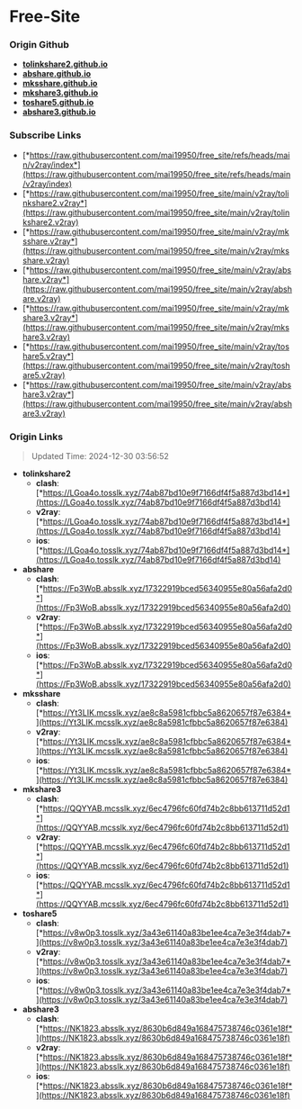 # Free-Site

### Origin Github

- [**tolinkshare2.github.io**](https://github.com/tolinkshare2/tolinkshare2.github.io)
- [**abshare.github.io**](https://github.com/abshare/abshare.github.io)
- [**mksshare.github.io**](https://github.com/mksshare/mksshare.github.io)
- [**mkshare3.github.io**](https://github.com/mkshare3/mkshare3.github.io)
- [**toshare5.github.io**](https://github.com/toshare5/toshare5.github.io)
- [**abshare3.github.io**](https://github.com/abshare3/abshare3.github.io)

### Subscribe Links

- [*https://raw.githubusercontent.com/mai19950/free_site/refs/heads/main/v2ray/index*](https://raw.githubusercontent.com/mai19950/free_site/refs/heads/main/v2ray/index)
- [*https://raw.githubusercontent.com/mai19950/free_site/main/v2ray/tolinkshare2.v2ray*](https://raw.githubusercontent.com/mai19950/free_site/main/v2ray/tolinkshare2.v2ray)
- [*https://raw.githubusercontent.com/mai19950/free_site/main/v2ray/mksshare.v2ray*](https://raw.githubusercontent.com/mai19950/free_site/main/v2ray/mksshare.v2ray)
- [*https://raw.githubusercontent.com/mai19950/free_site/main/v2ray/abshare.v2ray*](https://raw.githubusercontent.com/mai19950/free_site/main/v2ray/abshare.v2ray)
- [*https://raw.githubusercontent.com/mai19950/free_site/main/v2ray/mkshare3.v2ray*](https://raw.githubusercontent.com/mai19950/free_site/main/v2ray/mkshare3.v2ray)
- [*https://raw.githubusercontent.com/mai19950/free_site/main/v2ray/toshare5.v2ray*](https://raw.githubusercontent.com/mai19950/free_site/main/v2ray/toshare5.v2ray)
- [*https://raw.githubusercontent.com/mai19950/free_site/main/v2ray/abshare3.v2ray*](https://raw.githubusercontent.com/mai19950/free_site/main/v2ray/abshare3.v2ray)

### Origin Links

> Updated Time: 2024-12-30 03:56:52

- **tolinkshare2**
  - **clash**: [*https://LGoa4o.tosslk.xyz/74ab87bd10e9f7166df4f5a887d3bd14*](https://LGoa4o.tosslk.xyz/74ab87bd10e9f7166df4f5a887d3bd14)
  - **v2ray**: [*https://LGoa4o.tosslk.xyz/74ab87bd10e9f7166df4f5a887d3bd14*](https://LGoa4o.tosslk.xyz/74ab87bd10e9f7166df4f5a887d3bd14)
  - **ios**: [*https://LGoa4o.tosslk.xyz/74ab87bd10e9f7166df4f5a887d3bd14*](https://LGoa4o.tosslk.xyz/74ab87bd10e9f7166df4f5a887d3bd14)
- **abshare**
  - **clash**: [*https://Fp3WoB.absslk.xyz/17322919bced56340955e80a56afa2d0*](https://Fp3WoB.absslk.xyz/17322919bced56340955e80a56afa2d0)
  - **v2ray**: [*https://Fp3WoB.absslk.xyz/17322919bced56340955e80a56afa2d0*](https://Fp3WoB.absslk.xyz/17322919bced56340955e80a56afa2d0)
  - **ios**: [*https://Fp3WoB.absslk.xyz/17322919bced56340955e80a56afa2d0*](https://Fp3WoB.absslk.xyz/17322919bced56340955e80a56afa2d0)
- **mksshare**
  - **clash**: [*https://Yt3LIK.mcsslk.xyz/ae8c8a5981cfbbc5a8620657f87e6384*](https://Yt3LIK.mcsslk.xyz/ae8c8a5981cfbbc5a8620657f87e6384)
  - **v2ray**: [*https://Yt3LIK.mcsslk.xyz/ae8c8a5981cfbbc5a8620657f87e6384*](https://Yt3LIK.mcsslk.xyz/ae8c8a5981cfbbc5a8620657f87e6384)
  - **ios**: [*https://Yt3LIK.mcsslk.xyz/ae8c8a5981cfbbc5a8620657f87e6384*](https://Yt3LIK.mcsslk.xyz/ae8c8a5981cfbbc5a8620657f87e6384)
- **mkshare3**
  - **clash**: [*https://QQYYAB.mcsslk.xyz/6ec4796fc60fd74b2c8bb613711d52d1*](https://QQYYAB.mcsslk.xyz/6ec4796fc60fd74b2c8bb613711d52d1)
  - **v2ray**: [*https://QQYYAB.mcsslk.xyz/6ec4796fc60fd74b2c8bb613711d52d1*](https://QQYYAB.mcsslk.xyz/6ec4796fc60fd74b2c8bb613711d52d1)
  - **ios**: [*https://QQYYAB.mcsslk.xyz/6ec4796fc60fd74b2c8bb613711d52d1*](https://QQYYAB.mcsslk.xyz/6ec4796fc60fd74b2c8bb613711d52d1)
- **toshare5**
  - **clash**: [*https://v8w0p3.tosslk.xyz/3a43e61140a83be1ee4ca7e3e3f4dab7*](https://v8w0p3.tosslk.xyz/3a43e61140a83be1ee4ca7e3e3f4dab7)
  - **v2ray**: [*https://v8w0p3.tosslk.xyz/3a43e61140a83be1ee4ca7e3e3f4dab7*](https://v8w0p3.tosslk.xyz/3a43e61140a83be1ee4ca7e3e3f4dab7)
  - **ios**: [*https://v8w0p3.tosslk.xyz/3a43e61140a83be1ee4ca7e3e3f4dab7*](https://v8w0p3.tosslk.xyz/3a43e61140a83be1ee4ca7e3e3f4dab7)
- **abshare3**
  - **clash**: [*https://NK1823.absslk.xyz/8630b6d849a168475738746c0361e18f*](https://NK1823.absslk.xyz/8630b6d849a168475738746c0361e18f)
  - **v2ray**: [*https://NK1823.absslk.xyz/8630b6d849a168475738746c0361e18f*](https://NK1823.absslk.xyz/8630b6d849a168475738746c0361e18f)
  - **ios**: [*https://NK1823.absslk.xyz/8630b6d849a168475738746c0361e18f*](https://NK1823.absslk.xyz/8630b6d849a168475738746c0361e18f)
